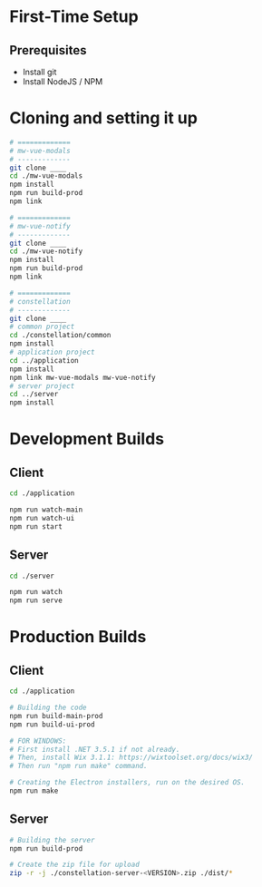 
# First-Time Setup

## Prerequisites

* Install git
* Install NodeJS / NPM

# Cloning and setting it up

```bash
# =============
# mw-vue-modals
# -------------
git clone ____
cd ./mw-vue-modals
npm install
npm run build-prod
npm link

# =============
# mw-vue-notify
# -------------
git clone ____
cd ./mw-vue-notify
npm install
npm run build-prod
npm link

# =============
# constellation
# -------------
git clone ____
# common project
cd ./constellation/common
npm install
# application project
cd ../application
npm install
npm link mw-vue-modals mw-vue-notify
# server project
cd ../server
npm install
```

# Development Builds

## Client

```bash
cd ./application

npm run watch-main
npm run watch-ui
npm run start
```

## Server

```bash
cd ./server

npm run watch
npm run serve
```

# Production Builds

## Client

```bash
cd ./application

# Building the code
npm run build-main-prod
npm run build-ui-prod

# FOR WINDOWS:
# First install .NET 3.5.1 if not already.
# Then, install Wix 3.1.1: https://wixtoolset.org/docs/wix3/
# Then run "npm run make" command.

# Creating the Electron installers, run on the desired OS.
npm run make
```

## Server

```bash
# Building the server
npm run build-prod

# Create the zip file for upload
zip -r -j ./constellation-server-<VERSION>.zip ./dist/*
```
